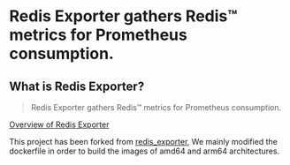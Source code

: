 # Redis Exporter gathers Redis™ metrics for Prometheus consumption.

## What is Redis Exporter?

> Redis Exporter gathers Redis&trade; metrics for Prometheus consumption.

[Overview of Redis Exporter](https://github.com/drycc-addons/drycc-docker-redis-exporter)

This project has been forked from [redis_exporter](https://github.com/oliver006/redis_exporter),  We mainly modified the dockerfile in order to build the images of amd64 and arm64 architectures. 

